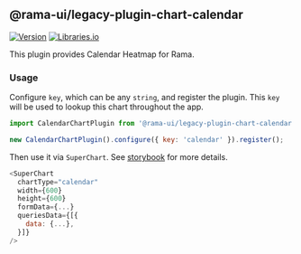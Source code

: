<!--
Licensed to the Apache Software Foundation (ASF) under one
or more contributor license agreements.  See the NOTICE file
distributed with this work for additional information
regarding copyright ownership.  The ASF licenses this file
to you under the Apache License, Version 2.0 (the
"License"); you may not use this file except in compliance
with the License.  You may obtain a copy of the License at

  http://www.apache.org/licenses/LICENSE-2.0

Unless required by applicable law or agreed to in writing,
software distributed under the License is distributed on an
"AS IS" BASIS, WITHOUT WARRANTIES OR CONDITIONS OF ANY
KIND, either express or implied.  See the License for the
specific language governing permissions and limitations
under the License.
-->

## @rama-ui/legacy-plugin-chart-calendar

[![Version](https://img.shields.io/npm/v/@rama-ui/legacy-plugin-chart-calendar.svg?style=flat)](https://www.npmjs.com/package/@rama-ui/legacy-plugin-chart-calendar)
[![Libraries.io](https://img.shields.io/librariesio/release/npm/%40rama-ui%2Flegacy-plugin-chart-calendar?style=flat)](https://libraries.io/npm/@rama-ui%2Flegacy-plugin-chart-calendar)

This plugin provides Calendar Heatmap for Rama.

### Usage

Configure `key`, which can be any `string`, and register the plugin. This `key` will be used to
lookup this chart throughout the app.

```js
import CalendarChartPlugin from '@rama-ui/legacy-plugin-chart-calendar';

new CalendarChartPlugin().configure({ key: 'calendar' }).register();
```

Then use it via `SuperChart`. See
[storybook](https://apache-rama.github.io/rama-ui-plugins/?selectedKind=plugin-chart-calendar)
for more details.

```js
<SuperChart
  chartType="calendar"
  width={600}
  height={600}
  formData={...}
  queriesData={[{
    data: {...},
  }]}
/>
```
